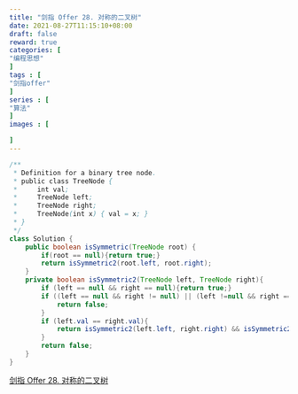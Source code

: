 ```yaml
---
title: "剑指 Offer 28. 对称的二叉树"
date: 2021-08-27T11:15:10+08:00
draft: false
reward: true
categories: [
"编程思想"
]
tags : [
"剑指offer"
]
series : [
"算法"
]
images : [

]
---
```


[comment]: <> (# 剑指 Offer 28. 对称的二叉树)



```java
/**
 * Definition for a binary tree node.
 * public class TreeNode {
 *     int val;
 *     TreeNode left;
 *     TreeNode right;
 *     TreeNode(int x) { val = x; }
 * }
 */
class Solution {
    public boolean isSymmetric(TreeNode root) {
        if(root == null){return true;}
        return isSymmetric2(root.left, root.right);
    }
    private boolean isSymmetric2(TreeNode left, TreeNode right){
        if (left == null && right == null){return true;}
        if ((left == null && right != null) || (left !=null && right == null)){
            return false;
        }
        if (left.val == right.val){
            return isSymmetric2(left.left, right.right) && isSymmetric2(left.right, right.left);
        }
        return false;
    }
}
```

[剑指 Offer 28. 对称的二叉树](https://leetcode-cn.com/problems/dui-cheng-de-er-cha-shu-lcof/)
